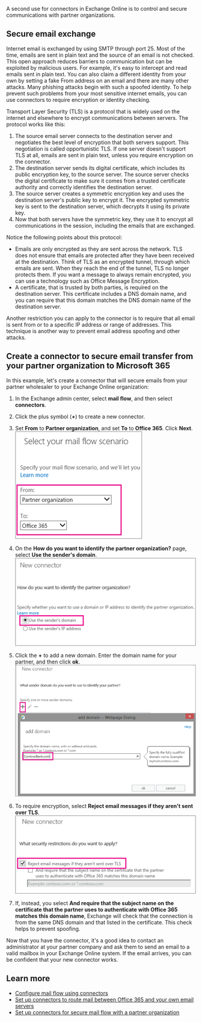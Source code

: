 A second use for connectors in Exchange Online is to control and secure communications with partner organizations.  

## Secure email exchange 

Internet email is exchanged by using SMTP through port 25. Most of the time, emails are sent in plain text and the source of an email is not checked. This open approach reduces barriers to communication but can be exploited by malicious users. For example, it's easy to intercept and read emails sent in plain text. You can also claim a different identity from your own by setting a fake From address on an email and there are many other attacks. Many phishing attacks begin with such a spoofed identity. To help prevent such problems from your most sensitive internet emails, you can use connectors to require encryption or identity checking.  

Transport Layer Security (TLS) is a protocol that is widely used on the internet and elsewhere to encrypt communications between servers. The protocol works like this: 

1. The source email server connects to the destination server and negotiates the best level of encryption that both servers support. This negotiation is called opportunistic TLS. If one server doesn't support TLS at all, emails are sent in plain text, unless you require encryption on the connector. 
2. The destination server sends its digital certificate, which includes its public encryption key, to the source server. The source server checks the digital certificate to make sure it comes from a trusted certificate authority and correctly identifies the destination server. 
3. The source server creates a symmetric encryption key and uses the destination server's public key to encrypt it. The encrypted symmetric key is sent to the destination server, which decrypts it using its private key. 
4. Now that both servers have the symmetric key, they use it to encrypt all communications in the session, including the emails that are exchanged. 

Notice the following points about this protocol: 

- Emails are only encrypted as they are sent across the network. TLS does not ensure that emails are protected after they have been received at the destination. Think of TLS as an encrypted tunnel, through which emails are sent. When they reach the end of the tunnel, TLS no longer protects them. If you want a message to always remain encrypted, you can use a technology such as Office Message Encryption. 
- A certificate, that is trusted by both parties, is required on the destination server. This certificate includes a DNS domain name, and you can require that this domain matches the DNS domain name of the destination server. 

Another restriction you can apply to the connector is to require that all email is sent from or to a specific IP address or range of addresses. This technique is another way to prevent email address spoofing and other attacks. 

## Create a connector to secure email transfer from your partner organization to Microsoft 365 

In this example, let's create a connector that will secure emails from your partner wholesaler to your Exchange Online organization: 

1. In the Exchange admin center, select **mail flow**, and then select **connectors**. 
2. Click the plus symbol (**+**) to create a new connector.
3. Set **From** to **Partner organization**, and set **To** to **Office 365**. Click **Next**. 
    ![A screenshot of the From and To fields in the new connector wizard](../media/4-partner-org-m365.png)
 
4. On the **How do you want to identify the partner organization?** page, select **Use the sender's domain**.
    ![A screenshot of the "How do you want to identify the partner organization" page in the new connector wizard](../media/4-identify-partner-org.png)
5. Click the **+** to add a new domain. Enter the domain name for your partner, and then click **ok**. 
    ![The add domains page of the new connector wizard, with the plus sign highlighted.](../media/4-add-partner-domain.png)
 
6. To require encryption, select **Reject email messages if they aren't sent over TLS**.
    ![The security restrictions page of the new connector wizard, highlighting the Reject email messages option.](../media/4-apply-security-restrictions.png) 
7. If, instead, you select **And require that the subject name on the certificate that the partner uses to authenticate with Office 365 matches this domain name**, Exchange will check that the connection is from the same DNS domain and that listed in the certificate. This check helps to prevent spoofing.

Now that you have the connector, it's a good idea to contact an administrator at your partner company and ask them to send an email to a valid mailbox in your Exchange Online system. If the email arrives, you can be confident that your new connector works. 

## Learn more 

- [Configure mail flow using connectors](/Exchange/mail-flow-best-practices/use-connectors-to-configure-mail-flow/use-connectors-to-configure-mail-flow?azure-portal=true)  
- [Set up connectors to route mail between Office 365 and your own email servers](/Exchange/mail-flow-best-practices/use-connectors-to-configure-mail-flow/set-up-connectors-to-route-mail?azure-portal=true)
- [Set up connectors for secure mail flow with a partner organization](/Exchange/mail-flow-best-practices/use-connectors-to-configure-mail-flow/set-up-connectors-for-secure-mail-flow-with-a-partner?azure-portal=true)
